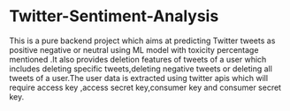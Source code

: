 # Twitter-Sentiment-Analysis
This is a pure backend project which aims at predicting Twitter tweets as positive negative or neutral using ML model with toxicity percentage mentioned .It also provides deletion features of tweets of a user which includes deleting specific tweets,deleting negative tweets or deleting all tweets of a user.The user data is extracted using twitter apis which will require access key ,access secret key,consumer key and consumer secret key.
